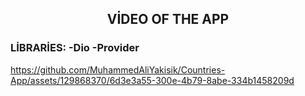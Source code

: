 

<h2 align="center">

VİDEO OF THE APP

</h2>

<h3 align="left">

LİBRARİES:
-Dio
-Provider

</h3>





https://github.com/MuhammedAliYakisik/Countries-App/assets/129868370/6d3e3a55-300e-4b79-8abe-334b1458209d




